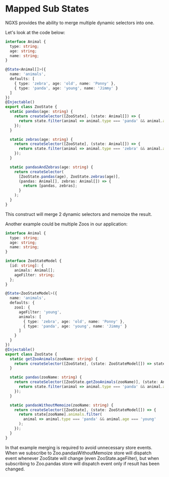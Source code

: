 # Mapped Sub States

NGXS provides the ability to merge multiple dynamic selectors into one.

Let's look at the code below:

```ts
interface Animal {
  type: string;
  age: string;
  name: string;
}

@State<Animal[]>({
  name: 'animals',
  defaults: [
    { type: 'zebra', age: 'old', name: 'Ponny' },
    { type: 'panda', age: 'young', name: 'Jimmy' }
  ]
})
@Injectable()
export class ZooState {
  static pandas(age: string) {
    return createSelector([ZooState], (state: Animal[]) => {
      return state.filter(animal => animal.type === 'panda' && animal.age === age);
    });
  }

  static zebras(age: string) {
    return createSelector([ZooState], (state: Animal[]) => {
      return state.filter(animal => animal.type === 'zebra' && animal.age === age);
    });
  }

  static pandasAndZebras(age: string) {
    return createSelector(
      [ZooState.pandas(age), ZooState.zebras(age)],
      (pandas: Animal[], zebras: Animal[]) => {
        return [pandas, zebras];
      }
    );
  }
}
```

This construct will merge 2 dynamic selectors and memoize the result.

Another example could be multiple Zoos in our application:

```ts
interface Animal {
  type: string;
  age: string;
  name: string;
}

interface ZooStateModel {
  [id: string]: {
    animals: Animal[];
    ageFilter: string;
  };
}

@State<ZooStateModel>({
  name: 'animals',
  defaults: {
    zoo1: {
      ageFilter: 'young',
      animals: [
        { type: 'zebra', age: 'old', name: 'Ponny' },
        { type: 'panda', age: 'young', name: 'Jimmy' }
      ]
    }
  }
})
@Injectable()
export class ZooState {
  static getZooAnimals(zooName: string) {
    return createSelector([ZooState], (state: ZooStateModel[]) => state[zooName].animals);
  }

  static pandas(zooName: string) {
    return createSelector([ZooState.getZooAnimals(zooName)], (state: Animal[]) => {
      return state.filter(animal => animal.type === 'panda' && animal.age === 'young');
    });
  }

  static pandasWithoutMemoize(zooName: string) {
    return createSelector([ZooState], (state: ZooStateModel[]) => {
      return state[zooName].animals.filter(
        animal => animal.type === 'panda' && animal.age === 'young'
      );
    });
  }
}
```

In that example merging is required to avoid unnecessary store events.
When we subscribe to Zoo.pandasWithoutMemoize store will dispatch event whenever ZooState will change (even ZooState.ageFilter), but when subscribing to Zoo.pandas store will dispatch event only if result has been changed.
